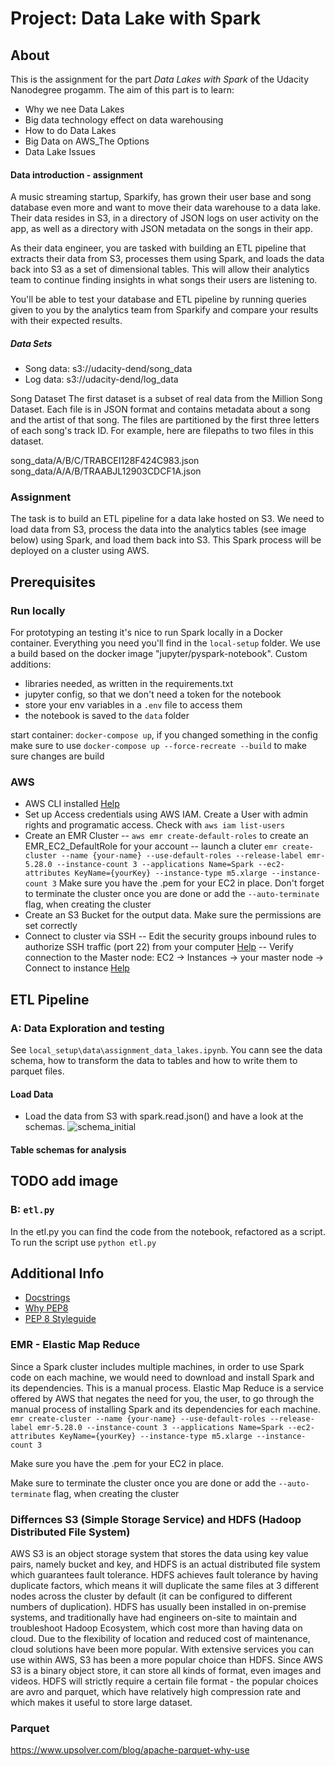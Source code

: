# Project: Data Lake with Spark

## About

This is the assignment for the part *Data Lakes with Spark* of the Udacity Nanodegree progamm. 
The aim of this part is to learn:
- Why we nee Data Lakes
- Big data technology effect on data warehousing
- How to do Data Lakes
- Big Data on AWS_The Options
- Data Lake Issues

#### Data introduction - assignment
A music streaming startup, Sparkify, has grown their user base and song database even more and want to move their data warehouse to a data lake. Their data resides in S3, in a directory of JSON logs on user activity on the app, as well as a directory with JSON metadata on the songs in their app.

As their data engineer, you are tasked with building an ETL pipeline that extracts their data from S3, processes them using Spark, and loads the data back into S3 as a set of dimensional tables. This will allow their analytics team to continue finding insights in what songs their users are listening to.

You'll be able to test your database and ETL pipeline by running queries given to you by the analytics team from Sparkify and compare your results with their expected results.


##### Data Sets
- Song data: s3://udacity-dend/song_data
- Log data: s3://udacity-dend/log_data

Song Dataset
The first dataset is a subset of real data from the Million Song Dataset. Each file is in JSON format and contains metadata about a song and the artist of that song. The files are partitioned by the first three letters of each song's track ID. For example, here are filepaths to two files in this dataset.

song_data/A/B/C/TRABCEI128F424C983.json
song_data/A/A/B/TRAABJL12903CDCF1A.json

### Assignment
The task is to build an ETL pipeline for a data lake hosted on S3. We need to load data from S3, process the data into the analytics tables (see image below) using Spark, and load them back into S3. This Spark process will be deployed on a cluster using AWS. 


## Prerequisites
### Run locally 
For prototyping an testing it's nice to run Spark locally in a Docker container. Everything you need you'll find in the `local-setup` folder.
We use a build based on the docker image "jupyter/pyspark-notebook".
Custom additions:
- libraries needed, as written in the requirements.txt
- jupyter config, so that we don't need a token for the notebook
- store your env variables in a `.env` file to access them
- the notebook is saved to the `data` folder

start container: `docker-compose up`, if you changed something in the config make sure to use `docker-compose up --force-recreate --build` to make sure changes are build

### AWS
- AWS CLI installed [Help](https://docs.aws.amazon.com/cli/latest/userguide/install-cliv2.html)
- Set up Access credentials using AWS IAM. Create a User with admin rights and programatic access. Check with `aws iam list-users`
- Create an EMR Cluster
  -- `aws emr create-default-roles` to create an EMR_EC2_DefaultRole for your account
  -- launch a cluter `emr create-cluster --name {your-name} --use-default-roles --release-label emr-5.28.0 --instance-count 3 --applications Name=Spark --ec2-attributes KeyName={yourKey} --instance-type m5.xlarge --instance-count 3`
  Make sure you have the .pem for your EC2 in place. Don't forget to terminate the cluster once you are done or add the `--auto-terminate` flag, when creating the cluster
- Create an S3 Bucket for the output data. Make sure the permissions are set correctly
- Connect to cluster via SSH
  -- Edit the security groups inbound rules to authorize SSH traffic (port 22) from your computer [Help](https://docs.aws.amazon.com/emr/latest/ManagementGuide/emr-connect-ssh-prereqs.html)
  -- Verify connection to the Master node: EC2 -> Instances -> your master node -> Connect to instance [Help](https://docs.aws.amazon.com/emr/latest/ManagementGuide/emr-connect-master-node-ssh.html)

## ETL Pipeline
### A: Data Exploration and testing 
See `local_setup\data\assignment_data_lakes.ipynb`. You cann see the data schema, how to transform the data to tables and how to write them to parquet files.

#### Load Data
- Load the data from S3 with spark.read.json() and have a look at the schemas.
![schema_initial](https://user-images.githubusercontent.com/6280553/148812051-71646a04-6edb-43ba-ac2d-73acaa14d8e7.png)


#### Table schemas for analysis
## TODO add image


### B: `etl.py`

In the etl.py you can find the code from the notebook, refactored as a script. To run the script use `python etl.py`

## Additional Info

 
- [Docstrings](https://www.python.org/dev/peps/pep-0257/)
- [Why PEP8](https://realpython.com/python-pep8/)
- [PEP 8 Styleguide](http://pep8online.com/)

### EMR - Elastic Map Reduce

Since a Spark cluster includes multiple machines, in order to use Spark code on each machine, we would need to download and install Spark and its dependencies. This is a manual process. Elastic Map Reduce is a service offered by AWS that negates the need for you, the user, to go through the manual process of installing Spark and its dependencies for each machine.
`emr create-cluster --name {your-name} --use-default-roles --release-label emr-5.28.0 --instance-count 3 --applications Name=Spark --ec2-attributes KeyName={yourKey} --instance-type m5.xlarge --instance-count 3 `

Make sure you have the .pem for your EC2 in place.

Make sure to terminate the cluster once you are done or add the `--auto-terminate` flag, when creating the cluster

### Differnces S3 (Simple Storage Service) and HDFS (Hadoop Distributed File System)

AWS S3 is an object storage system that stores the data using key value pairs, namely bucket and key, and HDFS is an actual distributed file system which guarantees fault tolerance. HDFS achieves fault tolerance by having duplicate factors, which means it will duplicate the same files at 3 different nodes across the cluster by default (it can be configured to different numbers of duplication).
HDFS has usually been installed in on-premise systems, and traditionally have had engineers on-site to maintain and troubleshoot Hadoop Ecosystem, which cost more than having data on cloud. Due to the flexibility of location and reduced cost of maintenance, cloud solutions have been more popular. With extensive services you can use within AWS, S3 has been a more popular choice than HDFS.
Since AWS S3 is a binary object store, it can store all kinds of format, even images and videos. HDFS will strictly require a certain file format - the popular choices are avro and parquet, which have relatively high compression rate and which makes it useful to store large dataset.

### Parquet

https://www.upsolver.com/blog/apache-parquet-why-use


